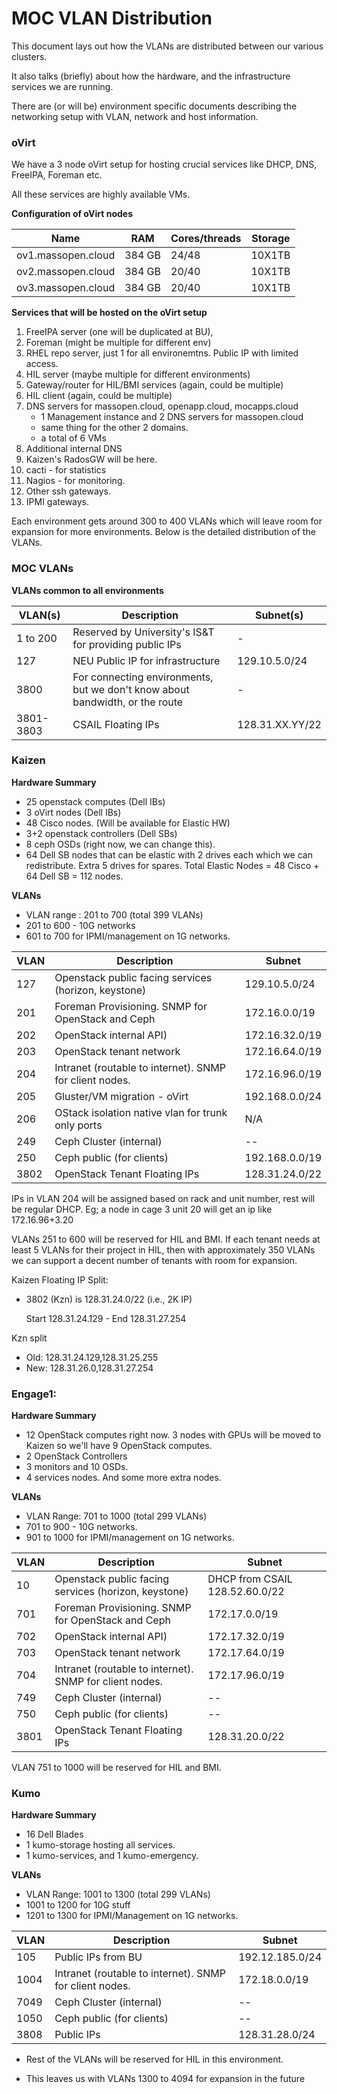 # MOC VLAN Distribution
This document lays out how the VLANs are distributed between our various clusters.

It also talks (briefly) about how the hardware, and the infrastructure services we are running.

There are (or will be) environment specific documents describing the networking setup with VLAN, network and host information.

### oVirt
We have a 3 node oVirt setup for hosting crucial services like DHCP, DNS, FreeIPA, Foreman etc.

All these services are highly available VMs.

**Configuration of oVirt nodes**

| Name | RAM | Cores/threads | Storage |
| ---- | --- | ------------- | ------- |
|ov1.massopen.cloud | 384 GB | 24/48 | 10X1TB |
|ov2.massopen.cloud | 384 GB | 20/40 | 10X1TB |
|ov3.massopen.cloud | 384 GB | 20/40 | 10X1TB |

**Services that will be hosted on the oVirt setup**
1. FreeIPA server (one will be duplicated at BU),
2. Foreman (might be multiple for different env)
3. RHEL repo server, just 1 for all environemtns. Public IP with limited access.
4. HIL server (maybe multiple for different environments)
5. Gateway/router for HIL/BMI services (again, could be multiple)
6. HIL client (again, could be multiple)
7. DNS servers for massopen.cloud, openapp.cloud, mocapps.cloud
    - 1 Management instance and 2 DNS servers for massopen.cloud
    - same thing for the other 2 domains.
    - a total of 6 VMs
8. Additional internal DNS
9. Kaizen's RadosGW will be here.
10. cacti - for statistics
11. Nagios - for monitoring.
12. Other ssh gateways.
13. IPMI gateways.

Each environment gets around 300 to 400 VLANs which will leave room for expansion for more environments. Below is the detailed distribution of the VLANs.

### MOC VLANs

**VLANs common to all environments**

| VLAN(s) | Description | Subnet(s) |
| ------- | ----------- | --------- |
| 1 to 200| Reserved by University's IS&T for providing public IPs | - |
| 127 | NEU Public IP for infrastructure | 129.10.5.0/24 |
| 3800 | For connecting environments, but we don't know about bandwidth, or the route | - |
| 3801-3803 | CSAIL Floating IPs | 128.31.XX.YY/22 |

### Kaizen

**Hardware Summary**

* 25 openstack computes (Dell IBs)
* 3 oVirt nodes (Dell IBs)
* 48 Cisco nodes. (Will be available for Elastic HW)
* 3+2 openstack controllers (Dell SBs)
* 8 ceph OSDs (right now, we can change this).
* 64 Dell SB nodes that can be elastic with 2 drives each which we can redistribute. Extra 5 drives for spares.
 Total Elastic Nodes = 48 Cisco + 64 Dell SB  = 112 nodes.

**VLANs**

* VLAN range : 201 to 700 (total 399 VLANs)
* 201 to 600 - 10G networks
* 601 to 700 for IPMI/management on 1G networks.

| VLAN | Description | Subnet |
| ---- | ----------- | ------ |
| 127 | Openstack public facing services (horizon, keystone) | 129.10.5.0/24 |
| 201 | Foreman Provisioning. SNMP for OpenStack and Ceph | 172.16.0.0/19 |
| 202 | OpenStack internal API) | 172.16.32.0/19 |
| 203 | OpenStack tenant network | 172.16.64.0/19 |
| 204 | Intranet (routable to internet). SNMP for client nodes. | 172.16.96.0/19 |
| 205 | Gluster/VM migration - oVirt | 192.168.0.0/24 |
| 206 | OStack isolation native vlan for trunk only ports| N/A |
| 249 | Ceph Cluster (internal) | -- |
| 250 | Ceph public (for clients) | 192.168.0.0/19 |
| 3802 | OpenStack Tenant Floating IPs | 128.31.24.0/22 |

IPs in VLAN 204 will be assigned based on rack and unit number, rest will be regular DHCP.
Eg; a node in cage 3 unit 20 will get an ip like 172.16.96+3.20

VLANs 251 to 600 will be reserved for HIL and BMI. If each tenant needs at least 5 VLANs for their project in HIL,
then with approximately 350 VLANs we can support a decent number of tenants with room for expansion.

Kaizen Floating IP Split:

- 3802 (Kzn) is 128.31.24.0/22 (i.e., 2K IP)

  Start 128.31.24.129 - End 128.31.27.254

Kzn split

- Old: 128.31.24.129,128.31.25.255
- New: 128.31.26.0,128.31.27.254


### Engage1:

**Hardware Summary**

* 12 OpenStack computes right now. 3 nodes with GPUs will be moved to Kaizen so we'll have 9 OpenStack computes.
* 2 OpenStack Controllers
* 3 monitors and 10 OSDs.
* 4 services nodes. And some more extra nodes.

**VLANs**

* VLAN Range: 701 to 1000 (total 299 VLANs)
* 701 to 900 - 10G networks.
* 901 to 1000 for IPMI/management on 1G networks.

| VLAN | Description | Subnet |
| ---- | ----------- | ------ |
| 10 | Openstack public facing services (horizon, keystone) | DHCP from CSAIL 128.52.60.0/22 |
| 701 | Foreman Provisioning. SNMP for OpenStack and Ceph | 172.17.0.0/19 |
| 702 | OpenStack internal API) | 172.17.32.0/19 |
| 703 | OpenStack tenant network | 172.17.64.0/19 |
| 704 | Intranet (routable to internet). SNMP for client nodes. | 172.17.96.0/19 |
| 749 | Ceph Cluster (internal) | -- |
| 750 | Ceph public (for clients) | -- |
| 3801 | OpenStack Tenant Floating IPs | 128.31.20.0/22 |

VLAN 751 to 1000 will be reserved for HIL and BMI.

### Kumo

**Hardware Summary**

* 16 Dell Blades
* 1 kumo-storage hosting all services.
* 1 kumo-services, and 1 kumo-emergency.

**VLANs**

* VLAN Range: 1001 to 1300 (total 299 VLANs)
* 1001 to 1200 for 10G stuff
* 1201 to 1300 for IPMI/Management on 1G networks.

| VLAN | Description | Subnet |
| ---- | ----------- | ------ |
| 105 | Public IPs from BU | 192.12.185.0/24 |
| 1004 | Intranet (routable to internet). SNMP for client nodes. | 172.18.0.0/19 |
| 7049 | Ceph Cluster (internal) | -- |
| 1050 | Ceph public (for clients) | -- |
| 3808 | Public IPs | 128.31.28.0/24 |

* Rest of the VLANs will be reserved for HIL in this environment.

* This leaves us with VLANs 1300 to 4094 for expansion in the future

